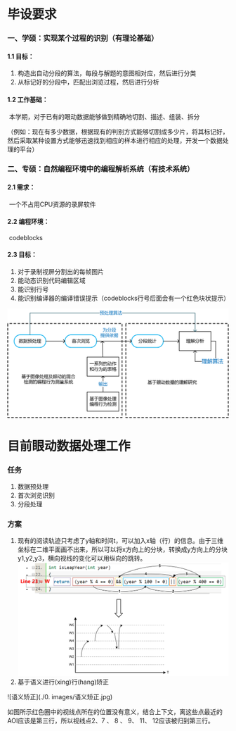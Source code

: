 # 毕设要求

### 一、学硕：实现某个过程的识别（有理论基础）

#### 1.1 目标：

1. 构造出自动分段的算法，每段与解题的意图相对应，然后进行分类
2. 从标记好的分段中，匹配出浏览过程，然后进行分析

#### 1.2  工作基础：

​	本学期，对于已有的眼动数据能够做到精确地切割、描述、组装、拆分

（例如：现在有多少数据，根据现有的判别方式能够切割成多少片，将其标记好，然后采取某种设置方式能够迅速找到相应的样本进行相应的处理，开发一个数据处理的平台）

### 二、专硕：自然编程环境中的编程解析系统（有技术系统）

####  2.1 需求：

​	一个不占用CPU资源的录屏软件

#### 2.2 编程环境：

​	codeblocks

#### 2.3 目标：

1. 对于录制视屏分割出的每帧图片
2. 能动态识别代码编辑区域
3. 能识别行号
4. 能识别编译器的编译错误提示（codeblocks行号后面会有一个红色块状提示）

![眼动数据处理计划](https://raw.githubusercontent.com/JinrongZhong/EyeTracking/master/0.%20images/%E7%9C%BC%E5%8A%A8%E6%95%B0%E6%8D%AE%E5%A4%84%E7%90%86%E8%AE%A1%E5%88%92.jpg)




# 目前眼动数据处理工作

### 任务

1. 数据预处理
2. 首次浏览识别
3. 分段处理

### 方案

1. 现有的阅读轨迹只考虑了y轴和时间t，可以加入x轴（行）的信息。由于三维坐标在二维平面画不出来，所以可以将x方向上的分块，转换成y方向上的分块y1,y2,y3，横向视线的变化可以用纵向的跳转。
![眼动轨迹三维转二维](https://raw.githubusercontent.com/JinrongZhong/EyeTracking/master/0.%20images/%E7%9C%BC%E5%8A%A8%E8%BD%A8%E8%BF%B9%E4%B8%89%E7%BB%B4%E8%BD%AC%E4%BA%8C%E7%BB%B4.jpg)
2. 基于语义进行(xing)行(hang)矫正

![语义矫正](./0. images/语义矫正.jpg)

​	如图所示红色圈中的视线点所在的位置没有意义，结合上下文，离这些点最近的AOI应该是第三行，所以视线点2、7 、 8 、 9、 11、 12应该被归到第三行。
